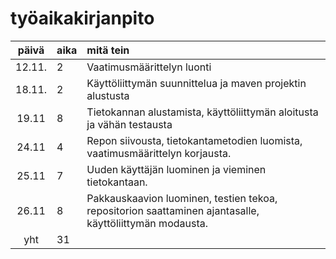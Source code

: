 # työaikakirjanpito

| päivä  | aika | mitä tein  |
| :----: |:-----| :----------|
| 12.11. | 2    | Vaatimusmäärittelyn luonti |
| 18.11. | 2    | Käyttöliittymän suunnittelua ja maven projektin alustusta |
| 19.11  | 8    | Tietokannan alustamista, käyttöliittymän aloitusta ja vähän testausta |
| 24.11  | 4    | Repon siivousta, tietokantametodien luomista, vaatimusmäärittelyn korjausta.
| 25.11  | 7    | Uuden käyttäjän luominen ja vieminen tietokantaan.
| 26.11  | 8    | Pakkauskaavion luominen, testien tekoa, repositorion saattaminen ajantasalle, käyttöliittymän modausta. 
| yht    | 31   | 

